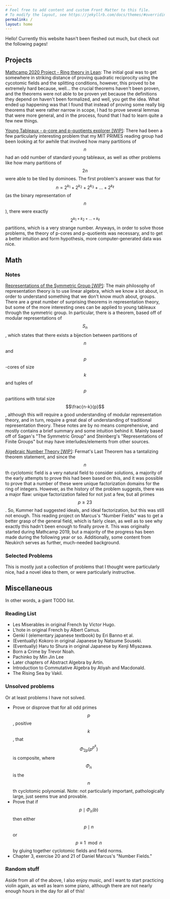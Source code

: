 ```yaml
---
# Feel free to add content and custom Front Matter to this file.
# To modify the layout, see https://jekyllrb.com/docs/themes/#overriding-theme-defaults
permalink: /
layout: home
---
```


Hello! Currently this website hasn't been fleshed out much, but check out the following pages!

## Projects

[Mathcamp 2020 Project - Ring theory in Lean](lean/index.html): The initial goal was to get somewhere in striking distance of proving quadratic reciprocity using the cycotomic fields and the splitting conditions, however, this proved to be extremely hard because, well... the crucial theorems haven't been proven, and the theorems were not able to be proven yet because the definitions they depend on haven't been formalized, and well, you get the idea. What ended up happening was that I found that instead of proving some really big theorems that were rather narrow in scope, I had to prove several lemmas that were more general, and in the process, found that I had to learn quite a few new things.

[Young Tableaux - p-core and p-quotients explorer \[WIP\]](ytcore/index.html): There had been a few particularly interesting problem that my MIT PRIMES reading group had been looking at for awhile that involved how many partitions of $$n$$ had an odd number of standard young tableaux, as well as other problems like how many partitions of $$2n$$ were able to be tiled by dominoes. The first problem's answer was that for $$n=2^{k_1}+2^{k_2}+2^{k_3}+\ldots+2^{k_\ell}$$ (as the binary representation of $$n$$), there were exactly $$2^{k_1+k_2+\ldots+k_\ell}$$ partitions, which is a very strange number. Anyways, in order to solve those problems, the theory of p-cores and p-quotients was necessary, and to get a better intuition and form hypothesis, more computer-generated data was nice.

## Math
### Notes
[Representations of the Symmetric Group \[WIP\]](symmrepth/index.html): The main philosophy of representation theory is to use linear algebra, which we know a lot about, in order to understand something that we don't know much about, groups. There are a great number of surprising theorems in representation theory, but some of the more interesting ones can be applied to young tableaux through the symmetric group. In particular, there is a theorem, based off of modular representations of $$S_n$$, which states that there exists a bijection between partitions of $$n$$ and $$p$$-cores of size $$k$$ and tuples of $$p$$ partitions with total size $$\frac{n-k}{p}$$, although this will require a good understanding of modular representation theory, and in turn, require a great deal of understanding of traditional representation theory. These notes are by no means comprehensive, and mostly contains a brief summary and some intuition behind it. Mainly based off of Sagan's "The Symmetric Group" and Steinberg's "Representations of Finite Groups" but may have interludes/elements from other sources.

[Algebraic Number Theory \[WIP\]](algnt/index.html): Fermat's Last Theorem has a tantalizing theorem statement, and since the $$n$$th cyclotomic field is a very natural field to consider solutions, a majority of the early attempts to prove this had been based on this, and it was possible to prove that a number of these were unique factorization domains for the ring of integers. However, as the history of the problem suggests, there was a major flaw: unique factorization failed for not just a few, but all primes $$p \ge 23$$. So, Kummer had suggested ideals, and ideal factorization, but this was still not enough. This reading project on Marcus's "Number Fields" was to get a better grasp of the general field, which is fairly clean, as well as to see why exactly this hadn't been enough to finally prove it. This was originally started during Mathcamp 2019, but a majority of the progress has been made during the following year or so. Additionally, some content from Neukirch serves as further, much-needed background.

### Selected Problems
This is mostly just a collection of problems that I thought were particularly nice, had a novel idea to them, or were particularly instructive.

## Miscellaneous
In other words, a giant TODO list.
### Reading List
* Les Miserables in original French by Victor Hugo.
* L'hote in original French by Albert Camus.
* Genki I (elementary japanese textbook) by Eri Banno et al.
* (Eventually) Kokoro in original Japanese by Natsume Souseki.
* (Eventually) Haru to Shura in original Japanese by Kenji Miyazawa.
* Born a Crime by Trevor Noah.
* Pachinko by Min Jin Lee
* Later chapters of Abstract Algebra by Artin.
* Introduction to Commutative Algebra by Atiyah and Macdonald. 
* The Rising Sea by Vakil.

### Unsolved problems
Or at least problems I have not solved.
* Prove or disprove that for all odd primes $$p$$, positive $$k$$, that $$\Phi_{2p} \left( p^{p^k}\right)$$ is composite, where $$\Phi_n$$ is the $$n$$th cyclotomic polynomial. Note: not particularly important, pathologically large, just seems true and provable. 
* Prove that if $$p \mid \Phi_n(b)$$ then either $$p \mid n$$ or $$p \equiv 1 \mod n$$ by gluing together cyclotomic fields and field norms.
* Chapter 3, exercise 20 and 21 of Daniel Marcus's "Number Fields."

### Random stuff
Aside from all of the above, I also enjoy music, and I want to start practicing violin again, as well as learn some piano, although there are not nearly enough hours in the day for all of this!